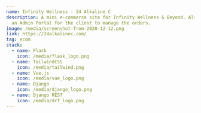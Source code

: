```yaml
---
name: Infinity Wellness - 24 Alkaline C
description: A mini e-commerce site for Infinity Wellness & Beyond. Also built
  an Admin Portal for the client to manage the orders.
image: /media/screenshot-from-2020-12-12.png
link: https://24alkalinec.com/
tag: ecom
stack:
  - name: Flask
    icon: /media/flask_logo.png
  - name: TailwindCSS
    icon: /media/tailwind.png
  - name: Vue.js
    icon: /media/vue_logo.png
  - name: Django
    icon: /media/django_logo.png
  - name: Django REST
    icon: /media/drf_logo.png
---
```

